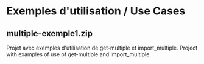 # Exemples d'utilisation / Use Cases


## multiple-exemple1.zip

Projet avec exemples d'utilisation de get-multiple et import_multiple.
Project with examples of use of get-multiple and import_multiple.
